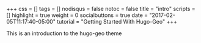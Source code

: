 +++
css = []
tags = []
nodisqus = false
notoc = false
title = "intro"
scripts = []
highlight = true
weight = 0
socialbuttons = true
date = "2017-02-05T11:17:40-05:00"
tutorial = "Getting Started With Hugo-Geo"
+++

This is an introduction to the hugo-geo theme